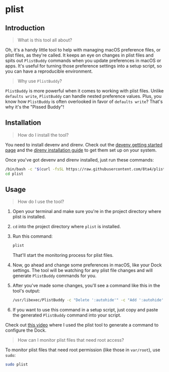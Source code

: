 # plist

## Introduction

> What is this tool all about?

Oh, it's a handy little tool to help with managing macOS preference files, or plist files, as they're called. It keeps an eye on changes in plist files and spits out `PlistBuddy` commands when you update preferences in macOS or apps. It's useful for turning those preference settings into a setup script, so you can have a reproducible environment.

> Why use `PlistBuddy`?

`PlistBuddy` is more powerful when it comes to working with plist files. Unlike `defaults write`, `PlistBuddy` can handle nested preference values. Plus, you know how `PlistBuddy` is often overlooked in favor of `defaults write`? That's why it's the "Pissed Buddy"!

## Installation

> How do I install the tool?

You need to install devenv and direnv. Check out the [devenv getting started page](https://devenv.sh/getting-started/#installation) and the [direnv installation guide](https://devenv.sh/automatic-shell-activation/#installing-direnv) to get them set up on your system.

Once you've got devenv and direnv installed, just run these commands:

```bash
/bin/bash -c "$(curl -fsSL https://raw.githubusercontent.com/8ta4/plist/main/install.sh)"
cd plist
```

## Usage

> How do I use the tool?

1. Open your terminal and make sure you're in the project directory where plist is installed.

1. `cd` into the project directory where `plist` is installed.

1. Run this command:

   ```bash
   plist
   ```

   That'll start the monitoring process for plist files.

1. Now, go ahead and change some preferences in macOS, like your Dock settings. The tool will be watching for any plist file changes and will generate `PlistBuddy` commands for you.

1. After you've made some changes, you'll see a command like this in the tool's output:

   ```bash
   /usr/libexec/PlistBuddy -c "Delete ':autohide'" -c "Add ':autohide' bool 'true'" "$HOME/Library/Preferences/com.apple.dock.plist"
   ```

1. If you want to use this command in a setup script, just copy and paste the generated `PlistBuddy` command into your script.

Check out [this video](https://youtu.be/XvtGb3GxfWw?t=8272) where I used the plist tool to generate a command to configure the Dock.

> How can I monitor plist files that need root access?

To monitor plist files that need root permission (like those in `var/root`), use `sudo`:

```bash
sudo plist
```
